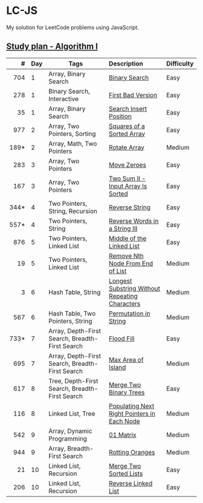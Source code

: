# LC-JS

My solution for LeetCode problems using JavaScript.

## [Study plan - Algorithm I](https://leetcode.com/study-plan/algorithm)

|   # | Day | Tags | Description | Difficulty |
|----:|---|---|:---|:-----------|
| 704 | 1 | Array, Binary Search | [Binary Search](problems/LC704.js) | Easy
| 278 | 1 | Binary Search, Interactive | [First Bad Version](problems/LC278.js) | Easy
| 35  | 1 | Array, Binary Search | [Search Insert Position](problems/LC35.js) | Easy
| 977 | 2 | Array, Two Pointers, Sorting | [Squares of a Sorted Array](problems/LC977.js) | Easy
| 189* | 2 | Array, Math, Two Pointers | [Rotate Array](problems/LC189.js) | Medium
| 283 | 3 | Array, Two Pointers | [Move Zeroes](problems/LC283.js) | Easy
| 167 | 3 | Array, Two Pointers | [Two Sum II - Input Array Is Sorted](problems/LC167.js) | Easy
| 344* | 4 | Two Pointers, String, Recursion | [Reverse String](problems/LC344.js) | Easy
| 557* | 4 | Two Pointers, String | [Reverse Words in a String III](problems/LC557.js) | Easy
| 876 | 5 | Two Pointers, Linked List | [Middle of the Linked List](problems/LC876.js) | Easy
|  19 | 5 | Two Pointers, Linked List | [Remove Nth Node From End of List](problems/LC19.js) | Medium
|   3 | 6 | Hash Table, String | [Longest Substring Without Repeating Characters](problems/LC3.js) | Medium
| 567 | 6 | Hash Table, Two Pointers, String | [Permutation in String](problems/LC567.js) | Medium
| 733* | 7 | Array, Depth-First Search, Breadth-First Search | [Flood Fill](problems/LC733.js) | Easy
| 695 | 7 | Array, Depth-First Search, Breadth-First Search | [Max Area of Island](problems/LC695.js) | Medium
| 617 | 8 | Tree, Depth-First Search, Breadth-First Search | [Merge Two Binary Trees](problems/LC617.js) | Easy
| 116 | 8 | Linked List, Tree | [Populating Next Right Pointers in Each Node](problems/LC116.js) | Medium
| 542 | 9 | Array, Dynamic Programming | [01 Matrix](problems/LC542.js) | Medium
| 944 | 9 | Array, Breadth-First Search | [Rotting Oranges](problems/LC994.js) | Medium
| 21 | 10 | Linked List, Recursion | [Merge Two Sorted Lists](problems/LC21.js) | Easy
| 206 | 10 | Linked List, Recursion | [Reverse Linked List](LC206.js) | Easy
